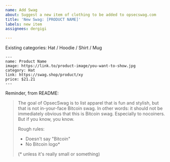 ```yaml
---
name: Add Swag
about: Suggest a new item of clothing to be added to opsecswag.com
title: 'New Swag: [PRODUCT NAME]'
labels: new item
assignees: dergigi

---
```




Existing categories: Hat / Hoodie / Shirt / Mug

```
---
name: Product Name
image: https://link.to/product-image/you-want-to-show.jpg
category: Hat
link: https://swag.shop/product/xy
price: $21.21
---
```

Reminder, from README:

> The goal of OpsecSwag is to list apparel that is fun and stylish, but that is
not in-your-face Bitcoin swag. In other words: it should not be immediately
obvious that this is Bitcoin swag. Especially to nocoiners. But if you know, you
know.
>
> Rough rules:
> * Doesn't say "Bitcoin"
> * No Bitcoin logo*
>
> (* unless it's really small or something)


